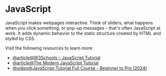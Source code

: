 # JavaScript

JavaScript makes webpages interactive. Think of sliders, what happens when you click something, or pop-up messages – that's often JavaScript at work. It adds dynamic behavior to the static structure created by HTML and styled by CSS.

Visit the following resources to learn more:

- [@article@W3Schools – JavaScript Tutorial](https://www.w3schools.com/js/)
- [@article@The Modern JavaScript Tutorial](https://javascript.info/)
- [@video@JavaScript Tutorial Full Course - Beginner to Pro (2024)](https://www.youtube.com/watch?v=EerdGm-ehJQ)
